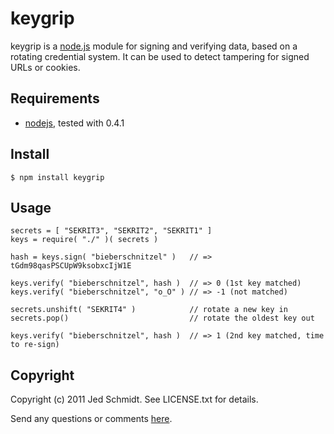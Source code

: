 keygrip
=======

keygrip is a [node.js](http://nodejs.org/) module for signing and verifying data, based on a rotating credential system. It can be used to detect tampering for signed URLs or cookies.

## Requirements

* [nodejs](http://nodejs.org/), tested with 0.4.1

## Install

    $ npm install keygrip
    
## Usage

    secrets = [ "SEKRIT3", "SEKRIT2", "SEKRIT1" ]
    keys = require( "./" )( secrets )
    
    hash = keys.sign( "bieberschnitzel" )   // => tGdm98qasPSCUpW9ksobxcIjW1E
    
    keys.verify( "bieberschnitzel", hash )  // => 0 (1st key matched)
    keys.verify( "bieberschnitzel", "o_O" ) // => -1 (not matched)
    
    secrets.unshift( "SEKRIT4" )            // rotate a new key in
    secrets.pop()                           // rotate the oldest key out
    
    keys.verify( "bieberschnitzel", hash )  // => 1 (2nd key matched, time to re-sign)
    
Copyright
---------

Copyright (c) 2011 Jed Schmidt. See LICENSE.txt for details.

Send any questions or comments [here](http://twitter.com/jedschmidt).